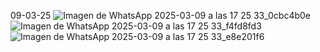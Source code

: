 09-03-25
![Imagen de WhatsApp 2025-03-09 a las 17 25 33_0cbc4b0e](https://github.com/user-attachments/assets/7c863dd1-eafe-4470-be95-4f1626d5513c)
![Imagen de WhatsApp 2025-03-09 a las 17 25 33_f4fd8fd3](https://github.com/user-attachments/assets/43dfe842-fa09-40f5-9510-2cd32667b894)
![Imagen de WhatsApp 2025-03-09 a las 17 25 33_e8e201f6](https://github.com/user-attachments/assets/366e0854-07d8-45e5-b7c2-c463c0b4eaff)
